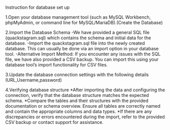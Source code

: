 Instruction for database set up

1.Open your database management tool (such as MySQL Workbench, phpMyAdmin, or command line for MySQL/MariaDB).(Create the Database)

2.Import the Database Schema
-We have provided a general SQL file (quackstagram.sql) which contains the schema and initial data for the database.
-Import the quackstagram.sql file into the newly created database. This can usually be done via an import option in your database tool.
-Alternative Import Method: If you encounter any issues with the SQL file, we have also provided a CSV backup. You can import this using your database tool’s import functionality for CSV files.


3.Update the database connection settings with the following details
(URL,Username,password)

4.Verifying database structure
*After importing the data and configuring the connection, verify that the database structure matches the expected schema.
*Compare the tables and their structures with the provided documentation or schema overview. Ensure all tables are correctly named and contain the appropriate columns and 
data types.
*If there are any discrepancies or errors encountered during the import, refer to the provided CSV backup or contact support for assistance.

